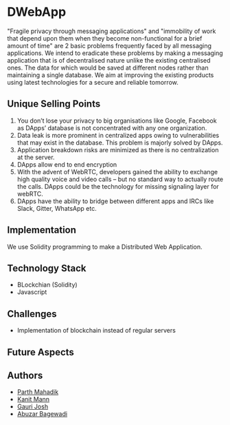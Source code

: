 # DWebApp

"Fragile privacy through messaging applications" and "immobility of work that depend upon them when they become non-functional for a brief amount of time" are 2 basic problems frequently faced by all messaging applications. We intend to eradicate these problems  by making a messaging application that is of decentralised nature unlike the existing centralised ones. The data for which would be saved at different nodes rather than maintaining a single database. We aim at improving the existing products using latest technologies for a secure and reliable tomorrow.

## Unique Selling Points

1.	You don’t lose your privacy to big organisations like Google, Facebook as DApps’ database is not concentrated with any one organization. 
2.	Data leak is more prominent in centralized apps owing to vulnerabilities that may exist in the database. This problem is majorly solved by DApps.
3.	Application breakdown risks are minimized as there is no centralization at the server.
4.	DApps allow end to end encryption
5.	With the advent of WebRTC, developers gained the ability to exchange high quality voice and video calls – but no standard way to actually route the calls.
DApps could be the technology for missing signaling layer for webRTC.
6.	DApps have the ability to bridge between different apps and IRCs like Slack, Gitter, WhatsApp etc.

## Implementation
We use Solidity programming to make a Distributed Web Application.

## Technology Stack
* BLockchian (Solidity)
* Javascript

## Challenges

* Implementation of blockchain instead of regular servers

## Future Aspects

## Authors

* [Parth Mahadik](https://github.com/GuerrillaGambit)
* [Kanit Mann](https://github.com/kanitmann)
* [Gauri Josh](https://github.com/kodekandy)
* [Abuzar Bagewadi](https://github.com/abuzarbagewadi)

